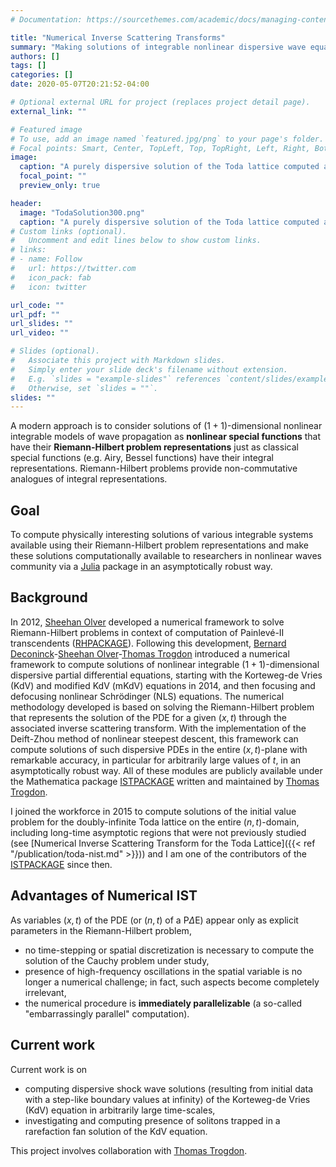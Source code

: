 ```yaml
---
# Documentation: https://sourcethemes.com/academic/docs/managing-content/

title: "Numerical Inverse Scattering Transforms"
summary: "Making solutions of integrable nonlinear dispersive wave equations computationally available to the nonlinear waves community using their Riemann-Hilbert problem representations via developing numerical inverse scattering transform tools. Riemann-Hilbert problems play the role of Fourier-type integral representations we have for solutions of linear problems."
authors: []
tags: []
categories: []
date: 2020-05-07T20:21:52-04:00

# Optional external URL for project (replaces project detail page).
external_link: ""

# Featured image
# To use, add an image named `featured.jpg/png` to your page's folder.
# Focal points: Smart, Center, TopLeft, Top, TopRight, Left, Right, BottomLeft, Bottom, BottomRight.
image:
  caption: "A purely dispersive solution of the Toda lattice computed at $t=10000$."
  focal_point: ""
  preview_only: true

header:
  image: "TodaSolution300.png"
  caption: "A purely dispersive solution of the Toda lattice computed at $t=10000$."
# Custom links (optional).
#   Uncomment and edit lines below to show custom links.
# links:
# - name: Follow
#   url: https://twitter.com
#   icon_pack: fab
#   icon: twitter

url_code: ""
url_pdf: ""
url_slides: ""
url_video: ""

# Slides (optional).
#   Associate this project with Markdown slides.
#   Simply enter your slide deck's filename without extension.
#   E.g. `slides = "example-slides"` references `content/slides/example-slides.md`.
#   Otherwise, set `slides = ""`.
slides: ""
---
```

A modern approach is to consider solutions of $(1+1)$-dimensional nonlinear integrable models of wave propagation as **nonlinear special functions** that have their **Riemann-Hilbert problem representations** just as classical special functions (e.g. Airy, Bessel functions) have their integral representations. Riemann-Hilbert problems provide non-commutative analogues of integral representations.

## Goal

To compute physically interesting solutions of various integrable systems available using their Riemann-Hilbert problem representations and make these solutions computationally available to researchers in nonlinear waves community via a [Julia](http://www.julialang.org) package in an asymptotically robust way.

## Background

In 2012, [Sheehan Olver](http://wwwf.imperial.ac.uk/~solver/) developed a numerical framework to solve Riemann-Hilbert problems in context of computation of Painlevé-II transcendents ([RHPACKAGE](https://github.com/dlfivefifty/RHPackage)). Following this development, [Bernard Deconinck](http://depts.washington.edu/bdecon/bernard/)-[Sheehan Olver](http://wwwf.imperial.ac.uk/~solver/)-[Thomas Trogdon](https://www.math.uci.edu/~ttrogdon/) introduced a numerical framework to compute solutions of nonlinear integrable $(1+1)$-dimensional dispersive partial differential equations, starting with the Korteweg-de Vries (KdV) and modified KdV (mKdV) equations in 2014, and then focusing and defocusing nonlinear Schrödinger (NLS) equations. The numerical methodology developed is based on solving the Riemann-Hilbert problem that represents the solution of the PDE for a given $(x,t)$ through the associated inverse scattering transform. With the implementation of the Deift-Zhou method of nonlinear steepest descent, this framework can compute solutions of such dispersive PDEs in the entire $(x,t)$-plane with remarkable accuracy, in particular for arbitrarily large values of $t$, in an asymptotically robust way.  All of these modules are publicly available under the Mathematica package [ISTPACKAGE](https://bitbucket.org/trogdon/istpackage/src) written and maintained by [Thomas Trogdon](https://www.math.uci.edu/~ttrogdon/).

I joined the workforce in 2015 to compute solutions of the initial value problem for the doubly-infinite Toda lattice on the entire $(n,t)$-domain, including long-time asymptotic regions that were not previously studied (see [Numerical Inverse Scattering Transform for the Toda Lattice]({{< ref "/publication/toda-nist.md" >}})) and I am one of the contributors of the [ISTPACKAGE](https://bitbucket.org/trogdon/istpackage/src) since then.

## Advantages of Numerical IST
As variables $(x,t)$ of the PDE (or $(n,t)$ of a P$\Delta$E) appear only as explicit parameters in the Riemann-Hilbert problem,

+ no time-stepping or spatial discretization is necessary to compute the solution of the Cauchy problem under study,
+ presence of high-frequency oscillations in the spatial variable is no longer a numerical challenge; in fact, such aspects become completely irrelevant,
+ the numerical procedure is **immediately parallelizable** (a so-called "embarrassingly parallel" computation).


## Current work
 Current work is on

 + computing dispersive shock wave solutions (resulting from initial data with a step-like boundary values at infinity) of the Korteweg-de Vries (KdV) equation in arbitrarily large time-scales,
 + investigating and computing presence of solitons trapped in a rarefaction fan solution of the KdV equation.

This project involves collaboration with [Thomas Trogdon](https://www.math.uci.edu/~ttrogdon/).
